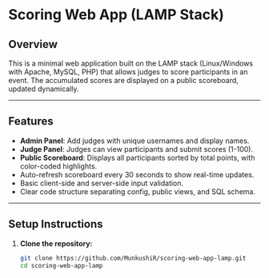 # Scoring Web App (LAMP Stack)

## Overview

This is a minimal web application built on the LAMP stack (Linux/Windows with Apache, MySQL, PHP) that allows judges to score participants in an event. The accumulated scores are displayed on a public scoreboard, updated dynamically.

---

## Features

- **Admin Panel**: Add judges with unique usernames and display names.
- **Judge Panel**: Judges can view participants and submit scores (1-100).
- **Public Scoreboard**: Displays all participants sorted by total points, with color-coded highlights.
- Auto-refresh scoreboard every 30 seconds to show real-time updates.
- Basic client-side and server-side input validation.
- Clear code structure separating config, public views, and SQL schema.

---

## Setup Instructions

1. **Clone the repository:**

   ```bash
   git clone https://github.com/MunkushiR/scoring-web-app-lamp.git
   cd scoring-web-app-lamp
